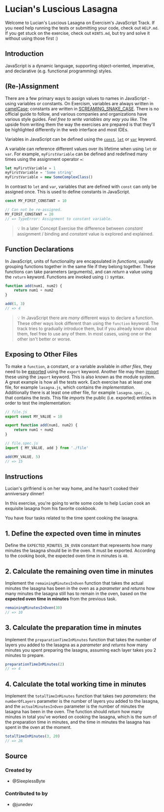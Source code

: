 # Lucian's Luscious Lasagna

Welcome to Lucian's Luscious Lasagna on Exercism's JavaScript Track. If you need
help running the tests or submitting your code, check out `HELP.md`. If you get
stuck on the exercise, check out `HINTS.md`, but try and solve it without using
those first :)

## Introduction

JavaScript is a dynamic language, supporting object-oriented, imperative, and
declarative (e.g. functional programming) styles.

## (Re-)Assignment

There are a few primary ways to assign values to names in JavaScript - using
variables or constants. On Exercism, variables are always written in
[camelCase][wiki-camel-case]; constants are written in
[SCREAMING_SNAKE_CASE][wiki-snake-case]. There is no official guide to follow,
and various companies and organizations have various style guides. _Feel free to
write variables any way you like_. The upside from writing them the way the
exercises are prepared is that they'll be highlighted differently in the web
interface and most IDEs.

Variables in JavaScript can be defined using the [`const`][mdn-const],
[`let`][mdn-let] or [`var`][mdn-var] keyword.

A variable can reference different values over its lifetime when using `let` or
`var`. For example, `myFirstVariable` can be defined and redefined many times
using the assignment operator `=`:

```javascript
let myFirstVariable = 1
myFirstVariable = 'Some string'
myFirstVariable = new SomeComplexClass()
```

In contrast to `let` and `var`, variables that are defined with `const` can only
be assigned once. This is used to define constants in JavaScript.

```javascript
const MY_FIRST_CONSTANT = 10

// Can not be re-assigned.
MY_FIRST_CONSTANT = 20
// => TypeError: Assignment to constant variable.
```

> 💡 In a later Concept Exercise the difference between _constant_ assignment /
> binding and _constant_ value is explored and explained.

## Function Declarations

In JavaScript, units of functionality are encapsulated in _functions_, usually
grouping functions together in the same file if they belong together. These
functions can take parameters (arguments), and can _return_ a value using the
`return` keyword. Functions are invoked using `()` syntax.

```javascript
function add(num1, num2) {
    return num1 + num2
}

add(1, 3)
// => 4
```

> 💡 In JavaScript there are _many_ different ways to declare a function. These
> other ways look different than using the `function` keyword. The track tries
> to gradually introduce them, but if you already know about them, feel free to
> use any of them. In most cases, using one or the other isn't better or worse.

## Exposing to Other Files

To make a `function`, a constant, or a variable available in _other files_, they
need to be [exported][mdn-export] using the `export` keyword. Another file may
then [import][mdn-import] these using the `import` keyword. This is also known
as the module system. A great example is how all the tests work. Each exercise
has at least one file, for example `lasagna.js`, which contains the
_implementation_. Additionally there is at least one other file, for example
`lasagna.spec.js`, that contains the _tests_. This file _imports_ the public
(i.e. exported) entities in order to test the implementation:

```javascript
// file.js
export const MY_VALUE = 10

export function add(num1, num2) {
    return num1 + num2
}

// file.spec.js
import { MY_VALUE, add } from './file'

add(MY_VALUE, 5)
// => 15
```

[mdn-const]:
    https://developer.mozilla.org/en-US/docs/Web/JavaScript/Reference/Statements/const
[mdn-export]:
    https://developer.mozilla.org/en-US/docs/Web/JavaScript/Reference/Statements/export
[mdn-import]:
    https://developer.mozilla.org/en-US/docs/Web/JavaScript/Reference/Statements/import
[mdn-let]:
    https://developer.mozilla.org/en-US/docs/Web/JavaScript/Reference/Statements/let
[mdn-var]:
    https://developer.mozilla.org/en-US/docs/Web/JavaScript/Reference/Statements/var
[wiki-camel-case]: https://en.wikipedia.org/wiki/Camel_case
[wiki-snake-case]: https://en.wikipedia.org/wiki/Snake_case

## Instructions

Lucian's girlfriend is on her way home, and he hasn't cooked their anniversary
dinner!

In this exercise, you're going to write some code to help Lucian cook an
exquisite lasagna from his favorite cookbook.

You have four tasks related to the time spent cooking the lasagna.

## 1. Define the expected oven time in minutes

Define the `EXPECTED_MINUTES_IN_OVEN` constant that represents how many minutes
the lasagna should be in the oven. It must be exported. According to the cooking
book, the expected oven time in minutes is `40`.

## 2. Calculate the remaining oven time in minutes

Implement the `remainingMinutesInOven` function that takes the actual minutes
the lasagna has been in the oven as a _parameter_ and _returns_ how many minutes
the lasagna still has to remain in the oven, based on the **expected oven time
in minutes** from the previous task.

```javascript
remainingMinutesInOven(30)
// => 10
```

## 3. Calculate the preparation time in minutes

Implement the `preparationTimeInMinutes` function that takes the number of
layers you added to the lasagna as a _parameter_ and _returns_ how many minutes
you spent preparing the lasagna, assuming each layer takes you 2 minutes to
prepare.

```javascript
preparationTimeInMinutes(2)
// => 4
```

## 4. Calculate the total working time in minutes

Implement the `totalTimeInMinutes` function that takes _two parameters_: the
`numberOfLayers` parameter is the number of layers you added to the lasagna, and
the `actualMinutesInOven` parameter is the number of minutes the lasagna has
been in the oven. The function should _return_ how many minutes in total you've
worked on cooking the lasagna, which is the sum of the preparation time in
minutes, and the time in minutes the lasagna has spent in the oven at the
moment.

```javascript
totalTimeInMinutes(3, 20)
// => 26
```

## Source

### Created by

-   @SleeplessByte

### Contributed to by

-   @junedev
